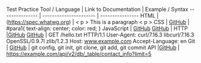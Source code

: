                                          
                                         
 Test Practice
Tool / Language  |  Link to Documentation                                         |  Example / Syntax
---------------  |  ----------------------                                        |  ----------------
HTML             |  (https://spec.whatwg.org)                                     |  < p > This is a paragraph < p >
CSS              |  [GitHub](https://devdocs.io/css/)                                     |  #para1{ text-align: center; color: red; }
JavaScript       |  [GitHub](https://devdocs.io/javascript/)  [GitHub](https://javascript.info/)  |   <script> function myFunction() { document.getElementById("demo").innerHTML = "Paragraph changed."; } </script>
HTTP             |[GitHub](https://devdocs.io/http/)   [GitHub](https://httpwg.org/)             | GET /hello.txt HTTP/1.1 User-Agent: curl/7.16.3 libcurl/7.16.3 OpenSSL/0.9.7l zlib/1.2.3 Host: www.example.com Accept-Language: en
Git              | [GitHub](https://git-scm.com/doc)                                      | git config, git init, git clone, git add, git commit
API              |[GitHub](https://www.tutorialsteacher.com/webapi/what-is-web-api)       | https://example.com/api/v2/db/_table/contact_info?limit=5
